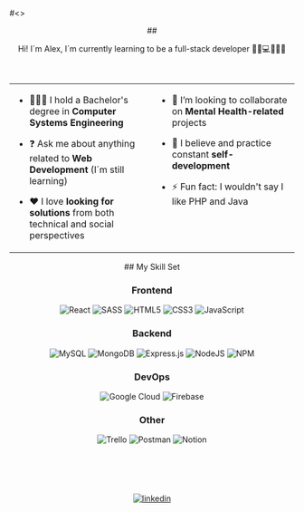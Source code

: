 #<>
<div align="center">

 ##<div align="center">Hi! I´m Alex, I´m currently learning to be a full-stack developer 🤙🏽💻👨🏽‍💻</div>
 <div align="center"></div>

 <br>
 <table><tr><td valign="top" width="50%">
  
  - 👨🏼‍🎓 I hold a Bachelor's degree in **Computer Systems Engineering**
  

  - ❓ Ask me about anything related to **Web Development** (I´m still learning)
  

  - ❤️ I love **looking for solutions** from both technical and social perspectives
</td><td valign="top" width="50%">

  - 👯 I’m looking to collaborate on **Mental Health-related** projects  
  

  - 💭 I believe and practice constant **self-development**  
  

  - ⚡ Fun fact: I wouldn't say I like PHP and Java  
 </td></tr></table>
## My Skill Set  
<div valign="top" style="display: flex, justify-content: center">
<div valign="top" width="50%">
 
 ### Frontend
 ![React](https://img.shields.io/badge/react-%2320232a.svg?style=for-the-badge&logo=react&logoColor=%2361DAFB)
 ![SASS](https://img.shields.io/badge/SASS-hotpink.svg?style=for-the-badge&logo=SASS&logoColor=white)
 ![HTML5](https://img.shields.io/badge/html5-%23E34F26.svg?style=for-the-badge&logo=html5&logoColor=white)
 ![CSS3](https://img.shields.io/badge/css3-%231572B6.svg?style=for-the-badge&logo=css3&logoColor=white)
 ![JavaScript](https://img.shields.io/badge/javascript-%23323330.svg?style=for-the-badge&logo=javascript&logoColor=%23F7DF1E)
</div><div valign="top" width="50%"> 

 ### Backend
![MySQL](https://img.shields.io/badge/mysql-%2300f.svg?style=for-the-badge&logo=mysql&logoColor=white)
![MongoDB](https://img.shields.io/badge/MongoDB-%234ea94b.svg?style=for-the-badge&logo=mongodb&logoColor=white)
![Express.js](https://img.shields.io/badge/express.js-%23404d59.svg?style=for-the-badge&logo=express&logoColor=%2361DAFB)
![NodeJS](https://img.shields.io/badge/node.js-6DA55F?style=for-the-badge&logo=node.js&logoColor=white)
![NPM](https://img.shields.io/badge/NPM-%23000000.svg?style=for-the-badge&logo=npm&logoColor=white)
</div><div valign="top" width="50%"> 

### DevOps  
![Google Cloud](https://img.shields.io/badge/Google%20Cloud-%234285F4.svg?style=for-the-badge&logo=google-cloud&logoColor=white)
![Firebase](https://img.shields.io/badge/firebase-%23039BE5.svg?style=for-the-badge&logo=firebase)
</div><div valign="top" width="50%"> 

### Other  
![Trello](https://img.shields.io/badge/Trello-%23026AA7.svg?style=for-the-badge&logo=Trello&logoColor=white)
![Postman](https://img.shields.io/badge/Postman-FF6C37?style=for-the-badge&logo=postman&logoColor=white)
![Notion](https://img.shields.io/badge/Notion-%23000000.svg?style=for-the-badge&logo=notion&logoColor=white)
</div>
</div>
<br/>  

![]()  
  

![]()  
  

![]()  
  

<div align="center">
<a href="https://www.linkedin.com/in/alejandroi%C3%B1iguezortiz/" target="_blank">
<img src=https://img.shields.io/badge/linkedin-%231E77B5.svg?&style=for-the-badge&logo=linkedin&logoColor=white alt=linkedin style="margin-bottom: 5px;" />
</a>  
</div>

<br />
